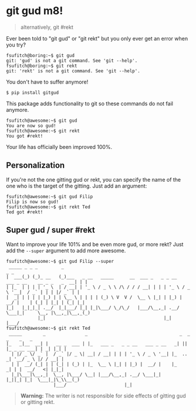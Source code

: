 git gud m8!
===========

> alternatively, git #rekt

Ever been told to "git gud" or "git rekt" but you only ever get an
error when you try?

    fsufitch@boring:~$ git gud
    git: 'gud' is not a git command. See 'git --help'.
    fsufitch@boring:~$ git rekt
    git: 'rekt' is not a git command. See 'git --help'.

You don't have to suffer anymore!

    $ pip install gitgud

This package adds functionality to git so these commands do not fail
anymore.

    fsufitch@awesome:~$ git gud
    You are now so gud!
    fsufitch@awesome:~$ git rekt
    You got #rekt!

Your life has officially been improved 100%.

Personalization
---------------

If you're not the one gitting gud or rekt, you can specify the name of
the one who is the target of the gitting. Just add an argument:

    fsufitch@awesome:~$ git gud Filip
    Filip is now so gud!
    fsufitch@awesome:~$ git rekt Ted
    Ted got #rekt!

Super gud / super #rekt
-----------------------

Want to improve your life 101% and be even more gud, or more rekt?
Just add the `--super` argument to add more awesome.

    fsufitch@awesome:~$ git gud Filip --super
     _____ _ _ _         _                                                                         _ _ 
    |  ___(_) (_)_ __   (_)___   _ __   _____      __  ___ _   _ _ __   ___ _ __    __ _ _   _  __| | |
    | |_  | | | | '_ \  | / __| | '_ \ / _ \ \ /\ / / / __| | | | '_ \ / _ \ '__|  / _` | | | |/ _` | |
    |  _| | | | | |_) | | \__ \ | | | | (_) \ V  V /  \__ \ |_| | |_) |  __/ |    | (_| | |_| | (_| |_|
    |_|   |_|_|_| .__/  |_|___/ |_| |_|\___/ \_/\_/   |___/\__,_| .__/ \___|_|     \__, |\__,_|\__,_(_)
                |_|                                             |_|                |___/               
    fsufitch@awesome:~$ git rekt Ted
     _____        _               _                                   _  _            _    _   _ 
    |_   _|__  __| |   __ _  ___ | |_   ___ _   _ _ __   ___ _ __   _| || |_ _ __ ___| | _| |_| |
      | |/ _ \/ _` |  / _` |/ _ \| __| / __| | | | '_ \ / _ \ '__| |_  ..  _| '__/ _ \ |/ / __| |
      | |  __/ (_| | | (_| | (_) | |_  \__ \ |_| | |_) |  __/ |    |_      _| | |  __/   <| |_|_|
      |_|\___|\__,_|  \__, |\___/ \__| |___/\__,_| .__/ \___|_|      |_||_| |_|  \___|_|\_\\__(_)
                      |___/                      |_|                                             

> **Warning:** The writer is not responsible for side effects of
    gitting gud or gitting rekt.